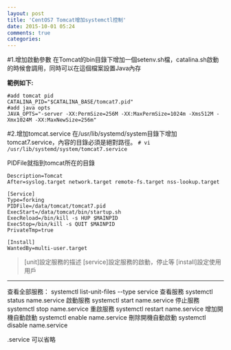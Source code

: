```yaml
---
layout: post
title: 'CentOS7 Tomcat增加systemctl控制'
date: 2015-10-01 05:24
comments: true
categories: 
---
```

#1.增加啟動參數
在Tomcat的bin目錄下增加一個setenv.sh檔，catalina.sh啟動的時候會調用，同時可以在這個檔案設置Java內存

**範例如下:**
```config setenv.sh
#add tomcat pid  
CATALINA_PID="$CATALINA_BASE/tomcat7.pid"  
#add java opts  
JAVA_OPTS="-server -XX:PermSize=256M -XX:MaxPermSize=1024m -Xms512M -Xmx1024M -XX:MaxNewSize=256m"
```

#2.增加tomcat.service
在/usr/lib/systemd/system目錄下增加tomcat7.service，內容的目錄必須是絕對路徑。
`# vi /usr/lib/systemd/system/tomcat7.service`

PIDFile就指到tomcat所在的目錄

```config tomcat7.service
Description=Tomcat  
After=syslog.target network.target remote-fs.target nss-lookup.target  
   
[Service]  
Type=forking  
PIDFile=/data/tomcat/tomcat7.pid  
ExecStart=/data/tomcat/bin/startup.sh   
ExecReload=/bin/kill -s HUP $MAINPID  
ExecStop=/bin/kill -s QUIT $MAINPID  
PrivateTmp=true  
   
[Install]  
WantedBy=multi-user.target 
```

>[unit]設定服務的描述
>[service]設定服務的啟動，停止等
>[install]設定使用用戶

***

查看全部服務：
systemctl list-unit-files --type service
查看服務
systemctl status name.service
啟動服務
systemctl start name.service
停止服務
systemctl stop name.service
重啟服務
systemctl restart name.service
增加開機自動啟動
systemctl enable name.service
刪除開機自動啟動
systemctl disable name.service

.service 可以省略